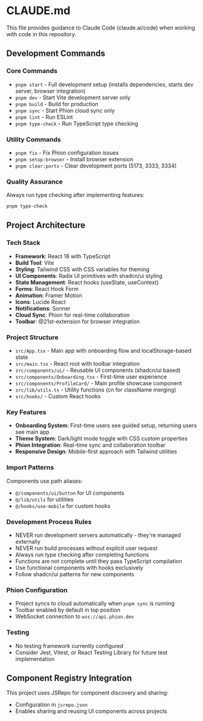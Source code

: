 # CLAUDE.md

This file provides guidance to Claude Code (claude.ai/code) when working with code in this repository.

## Development Commands

### Core Commands
- `pnpm start` - Full development setup (installs dependencies, starts dev server, browser integration)
- `pnpm dev` - Start Vite development server only
- `pnpm build` - Build for production
- `pnpm sync` - Start Phion cloud sync only
- `pnpm lint` - Run ESLint
- `pnpm type-check` - Run TypeScript type checking

### Utility Commands
- `pnpm fix` - Fix Phion configuration issues
- `pnpm setup:browser` - Install browser extension
- `pnpm clear:ports` - Clear development ports (5173, 3333, 3334)

### Quality Assurance
Always run type checking after implementing features:
```bash
pnpm type-check
```

## Project Architecture

### Tech Stack
- **Framework**: React 18 with TypeScript
- **Build Tool**: Vite
- **Styling**: Tailwind CSS with CSS variables for theming
- **UI Components**: Radix UI primitives with shadcn/ui styling
- **State Management**: React hooks (useState, useContext)
- **Forms**: React Hook Form
- **Animation**: Framer Motion
- **Icons**: Lucide React
- **Notifications**: Sonner
- **Cloud Sync**: Phion for real-time collaboration
- **Toolbar**: @21st-extension for browser integration

### Project Structure
- `src/App.tsx` - Main app with onboarding flow and localStorage-based state
- `src/main.tsx` - React root with toolbar integration
- `src/components/ui/` - Reusable UI components (shadcn/ui based)
- `src/components/Onboarding.tsx` - First-time user experience
- `src/components/ProfileCard/` - Main profile showcase component
- `src/lib/utils.ts` - Utility functions (cn for className merging)
- `src/hooks/` - Custom React hooks

### Key Features
- **Onboarding System**: First-time users see guided setup, returning users see main app
- **Theme System**: Dark/light mode toggle with CSS custom properties
- **Phion Integration**: Real-time sync and collaboration toolbar
- **Responsive Design**: Mobile-first approach with Tailwind utilities

### Import Patterns
Components use path aliases:
- `@/components/ui/button` for UI components
- `@/lib/utils` for utilities
- `@/hooks/use-mobile` for custom hooks

### Development Process Rules
- NEVER run development servers automatically - they're managed externally
- NEVER run build processes without explicit user request
- Always run type checking after completing functions
- Functions are not complete until they pass TypeScript compilation
- Use functional components with hooks exclusively
- Follow shadcn/ui patterns for new components

### Phion Configuration
- Project syncs to cloud automatically when `pnpm sync` is running
- Toolbar enabled by default in top position
- WebSocket connection to `wss://api.phion.dev`

### Testing
- No testing framework currently configured
- Consider Jest, Vitest, or React Testing Library for future test implementation

## Component Registry Integration
This project uses JSRepo for component discovery and sharing:
- Configuration in `jsrepo.json`
- Enables sharing and reusing UI components across projects